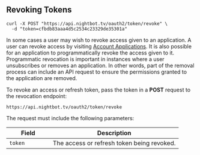 ## Revoking Tokens

```cURL
curl -X POST "https://api.nightbot.tv/oauth2/token/revoke" \
  -d "token=cfbdb83aaa4d5c2534c23329de35301a"
```

In some cases a user may wish to revoke access given to an application. A user can revoke access by visiting [Account Applications](https://nightbot.tv/account/applications). It is also possible for an application to programmatically revoke the access given to it. Programmatic revocation is important in instances where a user unsubscribes or removes an application. In other words, part of the removal process can include an API request to ensure the permissions granted to the application are removed.

To revoke an access or refresh token, pass the token in a **POST** request to the revocation endpoint:

  `https://api.nightbot.tv/oauth2/token/revoke`

The request must include the following parameters:

<table>
  <thead>
    <tr>
      <th style="width: 100px;">Field</th>
      <th>Description</th>
    </tr>
  </thead>
  <tbody>
    <tr>
      <td><code><span>token</span></code></td>
      <td>The access or refresh token being revoked.</td>
    </tr>
  </tbody>
</table>

